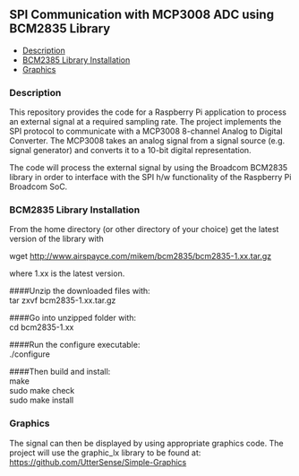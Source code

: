 ## SPI Communication with MCP3008 ADC using BCM2835 Library

* [Description](#description)
* [BCM2385 Library Installation](#installation)
* [Graphics](#graphics)

### Description
This repository provides the code for a Raspberry Pi application
to process an external signal at a required sampling rate. The
project implements the SPI protocol to communicate with a MCP3008
8-channel Analog to Digital Converter. The MCP3008 takes an analog
signal from a signal source (e.g. signal generator) and converts it
to a 10-bit digital representation.

The code will process the external signal by using the Broadcom 
BCM2835 library in order to interface with the SPI h/w
functionality of the Raspberry Pi Broadcom SoC.

### BCM2835 Library Installation

From the home directory (or other directory of your choice) get the latest version
of the library with 

wget http://www.airspayce.com/mikem/bcm2835/bcm2835-1.xx.tar.gz

where 1.xx is the latest version.

####Unzip the downloaded files with:\
tar zxvf bcm2835-1.xx.tar.gz 

####Go into unzipped folder with:\
cd bcm2835-1.xx

####Run the configure executable:\
./configure

####Then build and install:\
make\
sudo make check\
sudo make install



       	    	    
		
### Graphics		   
The signal can then be displayed by using appropriate graphics
code. The project will use the graphic_lx library to be found at:\
https://github.com/UtterSense/Simple-Graphics
     
       
       
       
       
             		
      
      
              
